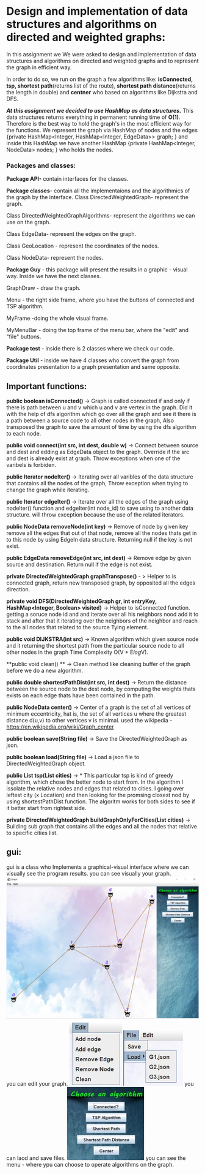 # Design and implementation of data structures and algorithms on directed and weighted graphs:
In this assignment we We were asked to design and implementation of data structures and algorithms on directed and weighted graphs and to represent the graph in efficient way.

In order to do so, we run on the graph a few algorithms like:
**isConnected, tsp, shortest path**(returns list of the route),
**shortest path distance**(returns the length in double)
and **centner** who based on algorithms like Dijkstra and DFS.

**_At this assignment we decided to use HashMap as data structures._**
This data structures returns everything in permanent running time of **O(1)**. Therefore is the best way to hold the graph's in the most efficient way for the functions.
We represent the graph via HashMap of nodes and the edges {private HashMap<Integer, HashMap<Integer, EdgeData>> graph; }
and inside this HashMap we have another HashMap {private HashMap<Integer, NodeData> nodes; } who holds the nodes.

### Packages and classes:

**Package API-** contain interfaces for the classes.

**Package classes**- contain all the implementaions and the algorithmics of the graph by the interface.
Class DirectedWeightedGraph- represent the graph.

Class DirectedWeightedGraphAlgorithms- represent the algorithms we can use on the graph.

Class EdgeData- represent the edges on the graph.

Class GeoLocation - represent the coordinates of the nodes.

Class NodeData- represent the nodes.

**Package Guy** - this package will present the results in a graphic - visual way.
Inside we have the next classes.

GraphDraw - draw the graph.

Menu - the right side frame, where you have the buttons of connected and TSP algorithm.

MyFrame -doing the whole visual frame.

MyMenuBar - doing the top frame of the menu bar, where the "edit" and "file" buttons.

**Package test** - inside there is 2 classes where we check our code.

**Package Util** - inside we have 4 classes who convert the graph from coordinates presentation to a graph presentation and same opposite.

## Important functions:


**public boolean isConnected()** -> Graph is called connected if and only if there is path between u and v which u and v are vertex in the graph. Did it with the help of dfs algorithm which go over all the graph and see it there is a path between a source code to all other nodes in the graph, Also transposed the graph to save the amount of time by using the dfs algorithm to each node.

**public void connect(int src, int dest, double w)** ->  Connect between source and dest and edding as EdgeData object to the graph. Override if the src and dest is already exist at graph. Throw exceptions when one of the varibels is forbiden.

**public Iterator<NodeData> nodeIter()** ->  Iterating over all varibles of the data structure that contains all the nodes of the graph, Throw exception when trying to change the graph while iterating.

**public Iterator<EdgeData> edgeIter()** -> Iterate over all the edges of the graph using nodeIter() function and edgeIter(int node_id) to save using to another data structure. will throw exception because the use of the related iterators.

**public NodeData removeNode(int key)** -> Remove of node by given key remove all the edges that out of that node, remove all the nodes thats get in to this node by using EdgeIn data structure. Returning null if the key is not exist.

**public EdgeData removeEdge(int src, int dest)** -> Remove edge by given source and destination. Return null if the edge is not exist.

**private DirectedWeightedGraph graphTranspose()** - > Helper to is connected graph, return new transposed graph, by opposited all the edges direction.

**private void DFS(DirectedWeightedGraph gr, int entryKey, HashMap<Integer, Boolean> visited)** -> Helper to isConnected function. getting a soruce node id and and iterate over all his neighbors nood add it to stack and after that it iterating over the neighbors of the neighbor and reach to the all nodes that related to the source Tying element.

**public void DIJKSTRA(int src)** -> Known algorithm which given source node and it returning the shortest path from the particular source node to all other nodes in the graph Time Complexity O(V + E*log*V).

**public void clean() ** -> Clean method like cleaning buffer of the graph before we do a new algorithm.

**public double shortestPathDist(int src, int dest)** -> Return the distance between the source node to the dest node, by computing the weights thats exists on each edge thats have been contained in the path.

**public NodeData center()** -> Center of a graph is the set of all vertices of minimum eccentricity, hat is, the set of all vertices u where the greatest distance d(u,v) to other vertices v is minimal. used the wikipedia - https://en.wikipedia.org/wiki/Graph_center

**public boolean save(String file)** -> Save the DirectedWeightedGraph as json.

**public boolean load(String file)** -> Load a json file to DirectedWeightedGraph object.

**public List<NodeData> tsp(List<NodeData> cities)** -> * This particular tsp is kind of greedy algorithm, which chose the better node to start from. In the algorithm I issolate the relative nodes and edges that related to cities. I going over leftest city (x Location) and then looking for the promsing closest nod by using shortestPathDist function. The algoritm works for both sides to see if it better start from rightest side.

**private DirectedWeightedGraph buildGraphOnlyForCities(List<NodeData> cities)** -> Building sub graph that contains all the edges and all the nodes that relative to specific cities list.

## gui:
gui is a class who Implements a graphical-visual interface where we can visually see the program results.
you can see visually your graph.
![you can see visually your graph](https://github.com/JosefMamo12/Ex2_OOP/blob/master/image/graph.jpeg)
you can edit your graph.
![you can edit your graph](https://github.com/JosefMamo12/Ex2_OOP/blob/master/image/edit.jpeg)
![you can laod and save files](https://github.com/JosefMamo12/Ex2_OOP/blob/master/image/file%20%20-%20status%20bar.jpeg)
you can laod and save files.
![you can see the menu - where ypu can choose to operate algorithms on the graph](https://github.com/JosefMamo12/Ex2_OOP/blob/master/image/menu.jpeg)
you can see the menu - where ypu can choose to operate algorithms on the graph.
